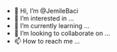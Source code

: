 - 👋 Hi, I’m @JemileBaci
- 👀 I’m interested in ...
- 🌱 I’m currently learning ...
- 💞️ I’m looking to collaborate on ...
- 📫 How to reach me ...

<!---
JemileBaci/JemileBaci is a ✨ special ✨ repository because its `README.md` (this file) appears on your GitHub profile.
You can click the Preview link to take a look at your changes.
--->
